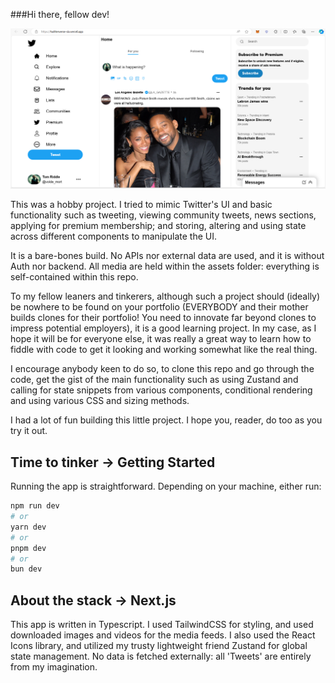 ###Hi there, fellow dev!

![Twitter Image](https://raw.githubusercontent.com/aLearningLad/twitterverse/master/twitter2.png)

This was a hobby project. I tried to mimic Twitter's UI and basic functionality such as tweeting, viewing community tweets, news sections, applying for premium membership; and storing, altering and using state across different components to manipulate the UI. 

It is a bare-bones build. No APIs nor external data are used, and it is without Auth nor backend. All media are held within the assets folder: everything is self-contained within this repo.

To my fellow leaners and tinkerers, although such a project should (ideally) be nowhere to be found on your portfolio (EVERYBODY and their mother builds clones for their portfolio! You need to innovate far beyond clones to impress potential employers), it is a good learning project. In my case, as I hope it will be for everyone else, it was really a great way to learn how to fiddle with code to get it looking and working somewhat like the real thing. 

I encourage anybody keen to do so, to clone this repo and go through the code, get the gist of the main functionality such as using Zustand and calling for state snippets from various components, conditional rendering and using various CSS and sizing methods. 

I had a lot of fun building this little project. I hope you, reader, do too as you try it out.



## Time to tinker -> Getting Started

Running the app is straightforward. Depending on your machine, either run: 

```bash
npm run dev
# or
yarn dev
# or
pnpm dev
# or
bun dev
```

## About the stack -> Next.js
This app is written in Typescript. I used TailwindCSS for styling, and used downloaded images and videos for the media feeds.
I also used the React Icons library, and utilized my trusty lightweight friend Zustand for global state management.
No data is fetched externally: all 'Tweets' are entirely from my imagination.


